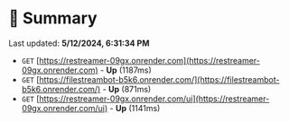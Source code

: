 # 📖 Summary
Last updated: **5/12/2024, 6:31:34 PM**

- `GET` [https://restreamer-09gx.onrender.com](https://restreamer-09gx.onrender.com) - **Up** (1187ms)
- `GET` [https://filestreambot-b5k6.onrender.com/](https://filestreambot-b5k6.onrender.com/) - **Up** (871ms)
- `GET` [https://restreamer-09gx.onrender.com/ui](https://restreamer-09gx.onrender.com/ui) - **Up** (1141ms)

